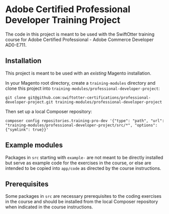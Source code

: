 # Adobe Certified Professional Developer Training Project

The code in this project is meant to be used with the SwiftOtter training course for Adobe Certified Professional - 
Adobe Commerce Developer AD0-E711.

## Installation

This project is meant to be used with an _existing_ Magento installation.

In your Magento root directory, create a `training-modules` directory and clone this project into 
`training-modules/professional-developer-project`:

```
git clone git@github.com:swiftotter-certifications/professional-developer-project.git training-modules/professional-developer-project
```

Then set up a local Composer repository:

```
composer config repositories.training-pro-dev '{"type": "path", "url": "training-modules/professional-developer-project/src/*", "options": {"symlink": true}}'
```

## Example modules

Packages in `src` starting with `example-` are not meant to be directly installed but serve as example code for the
exercises in the course, or else are intended to be copied into `app/code` as directed by the course instructions.

## Prerequisites

Some packages in `src` are necessary prerequisites to the coding exercises in the course and should be installed from the
local Composer repository when indicated in the course instructions.
